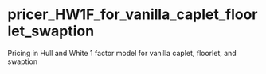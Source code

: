 # pricer_HW1F_for_vanilla_caplet_floorlet_swaption
Pricing in Hull and White 1 factor model for vanilla caplet, floorlet, and swaption
